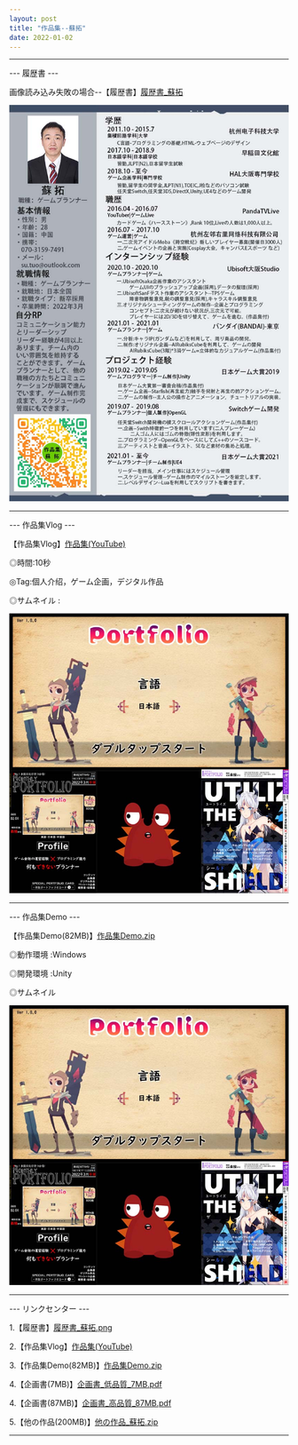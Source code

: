 ```yaml
---
layout: post
title: "作品集--蘇拓"
date: 2022-01-02
---
```

********************************************************

--- 履歴書 ---

画像読み込み失敗の場合--【履歴書】[履歴書_蘇拓](https://github.com/SotakuStudio/SotakuStudio.github.io/blob/main/Image/ImageJapanese/%E5%B1%A5%E6%AD%B4%E6%9B%B8_%E8%98%87%E6%8B%93_%E9%AB%98%E5%93%81%E8%B3%AA.png?raw=true)

![Image text](https://github.com/SotakuStudio/SotakuStudio.github.io/blob/main/Image/ImageJapanese/%E5%B1%A5%E6%AD%B4%E6%9B%B8_%E8%98%87%E6%8B%93_%E4%BD%8E%E5%93%81%E8%B3%AA.jpg?raw=true) 

********************************************************

--- 作品集Vlog ---

【作品集Vlog】[作品集(YouTube)](https://youtu.be/mIucGr5bQ3U)

◎時間:10秒

◎Tag:個人介绍，ゲーム企画，デジタル作品

◎サムネイル :

![Image text](https://github.com/SotakuStudio/SotakuStudio.github.io/blob/main/Image/ImageJapanese/%E4%BD%9C%E5%93%81%E9%9B%86%E3%82%B5%E3%83%A0%E3%83%8D%E3%82%A4%E3%83%AB.jpg?raw=true) 

********************************************************

--- 作品集Demo ---

【作品集Demo(82MB)】[作品集Demo.zip](https://v.qq.com/x/page/d3224z0fxsn.html)

◎動作環境 :Windows

◎開発環境 :Unity

◎サムネイル 

![Image text](https://github.com/SotakuStudio/SotakuStudio.github.io/blob/main/Image/ImageJapanese/%E4%BD%9C%E5%93%81%E9%9B%86%E3%82%B5%E3%83%A0%E3%83%8D%E3%82%A4%E3%83%AB.jpg?raw=true) 

********************************************************

--- リンクセンター ---

1.【履歴書】[履歴書_蘇拓.png](https://github.com/SotakuStudio/SotakuStudio.github.io/blob/main/Image/ImageJapanese/%E5%B1%A5%E6%AD%B4%E6%9B%B8_%E8%98%87%E6%8B%93_%E9%AB%98%E5%93%81%E8%B3%AA.png?raw=true)

2.【作品集Vlog】[作品集(YouTube)](https://www.youtube.com/watch?v=_rLbzftN2kg)

3.【作品集Demo(82MB)】[作品集Demo.zip](https://v.qq.com/x/page/d3224z0fxsn.html)

4.【企画書(7MB)】[企画書_低品質_7MB.pdf](https://1drv.ms/b/s!Aj9fktzHJKNciN1Sl9TfSDh3XCLvLg?e=Q9UDJ1)

4.【企画書(87MB)】[企画書_高品質_87MB.pdf](https://1drv.ms/b/s!Aj9fktzHJKNciN1TLnTVQFnfkHPkIA?e=GIZ1ie)

5.【他の作品(200MB)】[他の作品_蘇拓.zip](https://1drv.ms/b/s!Aj9fktzHJKNciN06rw5TyEamfuhR8g?e=3nODQ8)

********************************************************
